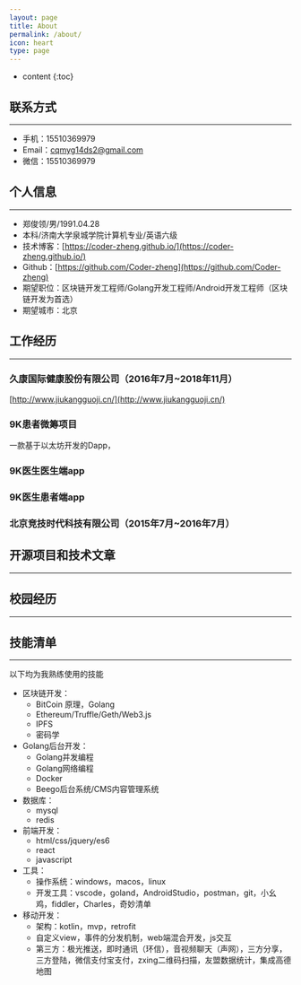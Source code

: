 ```yaml
---
layout: page
title: About
permalink: /about/
icon: heart
type: page
---
```


* content
{:toc}
## 联系方式

------

- 手机：15510369979
- Email：[cqmyg14ds2@gmail.com](cqmyg14ds2@gmail.com)
- 微信：15510369979

## 个人信息

------

- 郑俊领/男/1991.04.28
- 本科/济南大学泉城学院计算机专业/英语六级
- 技术博客：[https://coder-zheng.github.io/](https://coder-zheng.github.io/)
- Github：[https://github.com/Coder-zheng](https://github.com/Coder-zheng)
- 期望职位：区块链开发工程师/Golang开发工程师/Android开发工程师（区块链开发为首选）
- 期望城市：北京

## 工作经历

------

### 久康国际健康股份有限公司（2016年7月~2018年11月）

[http://www.jiukangguoji.cn/](http://www.jiukangguoji.cn/)

### 9K患者微筹项目

一款基于以太坊开发的Dapp，

### 9K医生医生端app

### 9K医生患者端app 

### 北京竞技时代科技有限公司（2015年7月~2016年7月）





## 开源项目和技术文章

------

## 校园经历

------

## 技能清单

------

以下均为我熟练使用的技能

- 区块链开发：
  - BitCoin 原理，Golang
  - Ethereum/Truffle/Geth/Web3.js
  - IPFS
  - 密码学
- Golang后台开发：
  - Golang并发编程
  - Golang网络编程
  - Docker
  - Beego后台系统/CMS内容管理系统
- 数据库：
  - mysql
  - redis
- 前端开发：
  - html/css/jquery/es6
  - react
  - javascript
- 工具：
  - 操作系统：windows，macos，linux
  - 开发工具：vscode，goland，AndroidStudio，postman，git，小幺鸡，fiddler，Charles，奇妙清单
- 移动开发：
  - 架构：kotlin，mvp，retrofit
  - 自定义view，事件的分发机制，web端混合开发，js交互
  - 第三方：极光推送，即时通讯（环信），音视频聊天（声网），三方分享，三方登陆，微信支付宝支付，zxing二维码扫描，友盟数据统计，集成高德地图

